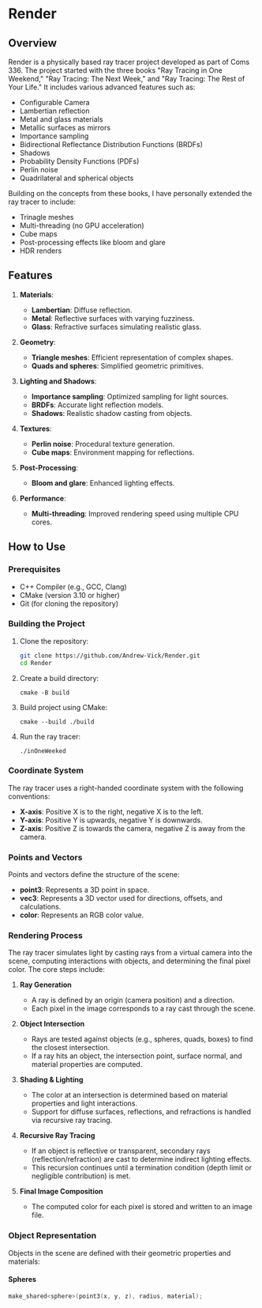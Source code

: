 # Render

## Overview

Render is a physically based ray tracer project developed as part of Coms 336. The project started with the three books "Ray Tracing in One Weekend," "Ray Tracing: The Next Week," and "Ray Tracing: The Rest of Your Life." It includes various advanced features such as:

- Configurable Camera
- Lambertian reflection
- Metal and glass materials
- Metallic surfaces as mirrors
- Importance sampling
- Bidirectional Reflectance Distribution Functions (BRDFs)
- Shadows
- Probability Density Functions (PDFs)
- Perlin noise
- Quadrilateral and spherical objects

Building on the concepts from these books, I have personally extended the ray tracer to include:
- Trinagle meshes
- Multi-threading (no GPU acceleration)
- Cube maps
- Post-processing effects like bloom and glare
- HDR renders
  
## Features

1. **Materials**:
   - **Lambertian**: Diffuse reflection.
   - **Metal**: Reflective surfaces with varying fuzziness.
   - **Glass**: Refractive surfaces simulating realistic glass.

2. **Geometry**:
   - **Triangle meshes**: Efficient representation of complex shapes.
   - **Quads and spheres**: Simplified geometric primitives.

3. **Lighting and Shadows**:
   - **Importance sampling**: Optimized sampling for light sources.
   - **BRDFs**: Accurate light reflection models.
   - **Shadows**: Realistic shadow casting from objects.

4. **Textures**:
   - **Perlin noise**: Procedural texture generation.
   - **Cube maps**: Environment mapping for reflections.

5. **Post-Processing**:
   - **Bloom and glare**: Enhanced lighting effects.

6. **Performance**:
   - **Multi-threading**: Improved rendering speed using multiple CPU cores.

## How to Use

### Prerequisites

- C++ Compiler (e.g., GCC, Clang)
- CMake (version 3.10 or higher)
- Git (for cloning the repository)

### Building the Project

1. Clone the repository:
   ```sh
   git clone https://github.com/Andrew-Vick/Render.git
   cd Render
2. Create a build directory:
   ```
   cmake -B build
3. Build project using CMake:
   ```
   cmake --build ./build
4. Run the ray tracer:
   ```
   ./inOneWeeked

### Coordinate System

The ray tracer uses a right-handed coordinate system with the following conventions:

- **X-axis**: Positive X is to the right, negative X is to the left.
- **Y-axis**: Positive Y is upwards, negative Y is downwards.
- **Z-axis**: Positive Z is towards the camera, negative Z is away from the camera.

### Points and Vectors

Points and vectors define the structure of the scene:

- **point3**: Represents a 3D point in space.
- **vec3**: Represents a 3D vector used for directions, offsets, and calculations.
- **color**: Represents an RGB color value.

### Rendering Process

The ray tracer simulates light by casting rays from a virtual camera into the scene, computing interactions with objects, and determining the final pixel color. The core steps include:

1. **Ray Generation**  
   - A ray is defined by an origin (camera position) and a direction.  
   - Each pixel in the image corresponds to a ray cast through the scene.

2. **Object Intersection**  
   - Rays are tested against objects (e.g., spheres, quads, boxes) to find the closest intersection.  
   - If a ray hits an object, the intersection point, surface normal, and material properties are computed.

3. **Shading & Lighting**  
   - The color at an intersection is determined based on material properties and light interactions.  
   - Support for diffuse surfaces, reflections, and refractions is handled via recursive ray tracing.

4. **Recursive Ray Tracing**  
   - If an object is reflective or transparent, secondary rays (reflection/refraction) are cast to determine indirect lighting effects.  
   - This recursion continues until a termination condition (depth limit or negligible contribution) is met.

5. **Final Image Composition**  
   - The computed color for each pixel is stored and written to an image file.

### Object Representation

Objects in the scene are defined with their geometric properties and materials:

#### **Spheres**
```cpp
make_shared<sphere>(point3(x, y, z), radius, material);
    


   
